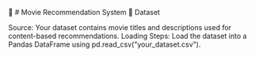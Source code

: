 🎥  # Movie Recommendation System
📂 Dataset


Source: Your dataset contains movie titles and descriptions used for content-based recommendations.
Loading Steps: Load the dataset into a Pandas DataFrame using pd.read_csv("your_dataset.csv").
